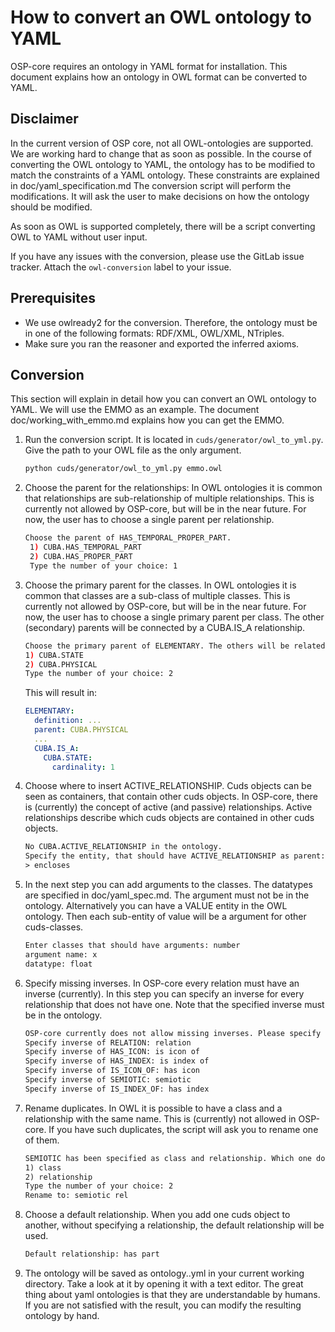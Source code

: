 # How to convert an OWL ontology to YAML

OSP-core requires an ontology in YAML format for installation.
This document explains how an ontology in OWL format can be
converted to YAML.

## Disclaimer

In the current version of OSP core, not all OWL-ontologies are supported.
We are working hard to change that as soon as possible.
In the course of converting the OWL ontology to YAML, the ontology
has to be modified to match the constraints of a YAML ontology.
These constraints are explained in doc/yaml_specification.md
The conversion script will perform the modifications.
It will ask the user to make decisions on how the ontology should be modified.

As soon as OWL is supported completely, there will be a script converting
OWL to YAML without user input.

If you have any issues with the conversion, please use the GitLab
issue tracker. Attach the `owl-conversion` label to your issue.

## Prerequisites

- We use owlready2 for the conversion. Therefore, the ontology
must be in one of the following formats: RDF/XML, OWL/XML, NTriples.
- Make sure you ran the reasoner and exported the inferred axioms.

## Conversion

This section will explain in detail how you can convert an OWL ontology
to YAML. We will use the EMMO as an example.
The document doc/working_with_emmo.md explains how you can get the EMMO.

1. Run the conversion script. It is located in `cuds/generator/owl_to_yml.py`.
   Give the path to your OWL file as the only argument.

   ```sh
   python cuds/generator/owl_to_yml.py emmo.owl
   ```

2. Choose the parent for the relationships:
   In OWL ontologies it is common that relationships are
   sub-relationship of multiple relationships.
   This is currently not allowed by OSP-core, but will be in the near future.
   For now, the user has to choose a single parent per relationship.

   ```sh
   Choose the parent of HAS_TEMPORAL_PROPER_PART. 
    1) CUBA.HAS_TEMPORAL_PART
    2) CUBA.HAS_PROPER_PART
    Type the number of your choice: 1
    ```

3. Choose the primary parent for the classes.
   In OWL ontologies it is common that classes are a sub-class of
   multiple classes.
   This is currently not allowed by OSP-core, but will be in the near future.
   For now, the user has to choose a single primary parent per class.
   The other (secondary) parents will be connected by a CUBA.IS_A relationship.

    ```sh
    Choose the primary parent of ELEMENTARY. The others will be related by CUBA.IS_A.
    1) CUBA.STATE
    2) CUBA.PHYSICAL
    Type the number of your choice: 2
    ```

    This will result in:

    ```yml
    ELEMENTARY:
      definition: ...
      parent: CUBA.PHYSICAL
      ...
      CUBA.IS_A:
        CUBA.STATE:
          cardinality: 1
    ```

4. Choose where to insert ACTIVE_RELATIONSHIP.
   Cuds objects can be seen as containers, that contain other cuds objects.
   In OSP-core, there is (currently) the concept of active (and passive) relationships.
   Active relationships describe which cuds objects are contained in other cuds objects.

   ```txt
   No CUBA.ACTIVE_RELATIONSHIP in the ontology.
   Specify the entity, that should have ACTIVE_RELATIONSHIP as parent:
   > encloses
   ```

5. In the next step you can add arguments to the classes.
   The datatypes are specified
   in doc/yaml_spec.md. The argument must not be in the ontology.
   Alternatively you
   can have a VALUE entity in the OWL ontology. Then each sub-entity of value
   will be a argument for other cuds-classes.

   ```txt
   Enter classes that should have arguments: number
   argument name: x
   datatype: float
   ```

6. Specify missing inverses.
   In OSP-core every relation must have an inverse (currently). In this step
   you can specify an inverse for every relationship that does not have one.
   Note that the specified inverse must be in the ontology.

   ```txt
   OSP-core currently does not allow missing inverses. Please specify an inverse for every relationship. Each specified inverse must be in the ontology. Specifying an inverse for every entity will not be necessary in upcoming osp-core versions.
   Specify inverse of RELATION: relation
   Specify inverse of HAS_ICON: is icon of
   Specify inverse of HAS_INDEX: is index of
   Specify inverse of IS_ICON_OF: has icon
   Specify inverse of SEMIOTIC: semiotic
   Specify inverse of IS_INDEX_OF: has index
   ```

7. Rename duplicates.
   In OWL it is possible to have a class and a relationship with the same name. This is (currently)
   not allowed in OSP-core. If you have such duplicates, the script will
   ask you to rename one of them.

   ```txt
   SEMIOTIC has been specified as class and relationship. Which one do you want to rename?
   1) class
   2) relationship
   Type the number of your choice: 2
   Rename to: semiotic rel
   ```

8. Choose a default relationship. When you add one cuds object to another, without specifying a relationship, the default relationship will be used.

   ```txt
   Default relationship: has part
   ```

9. The ontology will be saved as ontology.<name>.yml in your current working directory.
   Take a look at it by opening it with a text editor. The great thing about
   yaml ontologies is that they are understandable by humans. If you are not
   satisfied with the result, you can modify the resulting ontology by hand.
